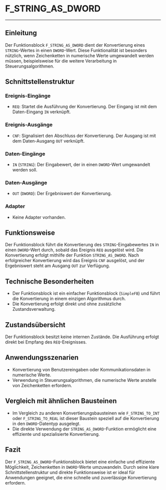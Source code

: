 # F_STRING_AS_DWORD

* * * * * * * * * *
## Einleitung
Der Funktionsblock `F_STRING_AS_DWORD` dient der Konvertierung eines `STRING`-Wertes in einen `DWORD`-Wert. Diese Funktionalität ist besonders nützlich, wenn Zeichenketten in numerische Werte umgewandelt werden müssen, beispielsweise für die weitere Verarbeitung in Steuerungsalgorithmen.

## Schnittstellenstruktur
### **Ereignis-Eingänge**
- `REQ`: Startet die Ausführung der Konvertierung. Der Eingang ist mit dem Daten-Eingang `IN` verknüpft.

### **Ereignis-Ausgänge**
- `CNF`: Signalisiert den Abschluss der Konvertierung. Der Ausgang ist mit dem Daten-Ausgang `OUT` verknüpft.

### **Daten-Eingänge**
- `IN` (`STRING`): Der Eingabewert, der in einen `DWORD`-Wert umgewandelt werden soll.

### **Daten-Ausgänge**
- `OUT` (`DWORD`): Der Ergebniswert der Konvertierung.

### **Adapter**
- Keine Adapter vorhanden.

## Funktionsweise
Der Funktionsblock führt die Konvertierung des `STRING`-Eingabewertes `IN` in einen `DWORD`-Wert durch, sobald das Ereignis `REQ` ausgelöst wird. Die Konvertierung erfolgt mithilfe der Funktion `STRING_AS_DWORD`. Nach erfolgreicher Konvertierung wird das Ereignis `CNF` ausgelöst, und der Ergebniswert steht am Ausgang `OUT` zur Verfügung.

## Technische Besonderheiten
- Der Funktionsblock ist ein einfacher Funktionsblock (`SimpleFB`) und führt die Konvertierung in einem einzigen Algorithmus durch.
- Die Konvertierung erfolgt direkt und ohne zusätzliche Zustandsverwaltung.

## Zustandsübersicht
Der Funktionsblock besitzt keine internen Zustände. Die Ausführung erfolgt direkt bei Empfang des `REQ`-Ereignisses.

## Anwendungsszenarien
- Konvertierung von Benutzereingaben oder Kommunikationsdaten in numerische Werte.
- Verwendung in Steuerungsalgorithmen, die numerische Werte anstelle von Zeichenketten erfordern.

## Vergleich mit ähnlichen Bausteinen
- Im Vergleich zu anderen Konvertierungsbausteinen wie `F_STRING_TO_INT` oder `F_STRING_TO_REAL` ist dieser Baustein speziell auf die Konvertierung in den `DWORD`-Datentyp ausgelegt.
- Die direkte Verwendung der `STRING_AS_DWORD`-Funktion ermöglicht eine effiziente und spezialisierte Konvertierung.

## Fazit
Der `F_STRING_AS_DWORD`-Funktionsblock bietet eine einfache und effiziente Möglichkeit, Zeichenketten in `DWORD`-Werte umzuwandeln. Durch seine klare Schnittstellenstruktur und direkte Funktionsweise ist er ideal für Anwendungen geeignet, die eine schnelle und zuverlässige Konvertierung erfordern.